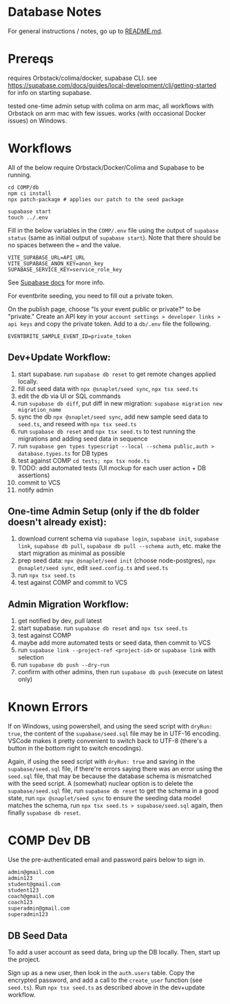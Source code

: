 # Database Notes

For general instructions / notes, go up to [README.md](../README.md).

# Prereqs

requires Orbstack/colima/docker, supabase CLI.
see https://supabase.com/docs/guides/local-development/cli/getting-started for info on starting supabase.

tested one-time admin setup with colima on arm mac, all workflows with Orbstack
on arm mac with few issues. works (with occasional Docker issues) on Windows.

# Workflows

All of the below require Orbstack/Docker/Colima and Supabase to be running.

```
cd COMP/db
npm ci install
npx patch-package # applies our patch to the seed package
```

```
supabase start
touch ../.env
```

Fill in the below variables in the `COMP/.env` file using the output of `supabase status`
(same as initial output of `supabase start`). Note that there should be no spaces
between the `=` and the value.

```
VITE_SUPABASE_URL=API_URL
VITE_SUPABASE_ANON_KEY=anon_key
SUPABASE_SERVICE_KEY=service_role_key
```

See [Supabase docs](https://supabase.com/docs/guides/local-development/cli/getting-started) for more info.


For eventbrite seeding, you need to fill out a private token.

On the publish page, choose "Is your event public or private?" to be "private."
Create an API key in your `account settings > developer links > api keys`
and copy the private token. Add to a `db/.env` file the following.

```
EVENTBRITE_SAMPLE_EVENT_ID=private_token
```


## Dev+Update Workflow:

1. start supabase. run `supabase db reset` to get remote changes applied locally.
2. fill out seed data with `npx @snaplet/seed sync`, `npx tsx seed.ts`
3. edit the db via UI or SQL commands
4. run `supabase db diff`, put diff in new migration: `supabase migration new migration_name`
5. sync the db `npx @snaplet/seed sync`, add new sample seed data to `seed.ts`, and reseed with `npx tsx seed.ts`
6. run `supabase db reset` and `npx tsx seed.ts` to test running the migrations and adding seed data in sequence
7. run `supabase gen types typescript --local --schema public,auth > database.types.ts` for DB types
8. test against COMP `cd tests; npx tsx node.ts`
9. TODO: add automated tests (UI mockup for each user action + DB assertions)
10. commit to VCS
11. notify admin

## One-time Admin Setup (only if the db folder doesn't already exist):

1. download current schema via `supabase login`, `supabase init`, `supabase link`,
   `supabase db pull`, `supabase db pull --schema auth`, etc. make the start
   migration as minimal as possible
2. prep seed data: `npx @snaplet/seed init` (choose node-postgres), `npx @snaplet/seed sync`,
   edit `seed.config.ts` and `seed.ts`
3. run `npx tsx seed.ts`
4. test against COMP and commit to VCS

## Admin Migration Workflow:

1. get notified by dev, pull latest
2. start supabase. run `supabase db reset` and `npx tsx seed.ts`
3. test against COMP
4. maybe add more automated tests or seed data, then commit to VCS
5. run `supabase link --project-ref <project-id>` or `supabase link` with selection
6. run `supabase db push --dry-run`
7. confirm with other admins, then run `supabase db push` (execute on latest only)

# Known Errors

If on Windows, using powershell, and using the seed script with `dryRun: true`,
the content of the `supabase/seed.sql` file may be in UTF-16 encoding. VSCode makes
it pretty convenient to switch back to UTF-8 (there's a button in the bottom right
to switch encodings).

Again, if using the seed script with `dryRun: true` and saving in the `supabase/seed.sql`
file, if there're errors saying there was an error using the `seed.sql` file, that
may be because the database schema is mismatched with the seed script. A (somewhat)
nuclear option is to delete the `supabase/seed.sql` file, run `supabase db reset`
to get the schema in a good state, run `npx @snaplet/seed sync` to ensure the
seeding data model matches the schema, run `npx tsx seed.ts > supabase/seed.sql`
again, then finally `supabase db reset`.

# COMP Dev DB

Use the pre-authenticated email and password pairs below to sign in.

```
admin@gmail.com
admin123
student@gmail.com
student123
coach@gmail.com
coach123
superadmin@gmail.com
superadmin123
```

## DB Seed Data

To add a user account as seed data, bring up the DB locally. Then, start up the project.

Sign up as a new user, then look in the `auth.users` table. Copy the encrypted password, and add a call to the
`create_user` function (see `seed.ts`). Run `npx tsx seed.ts` as described above in the dev+update workflow.
